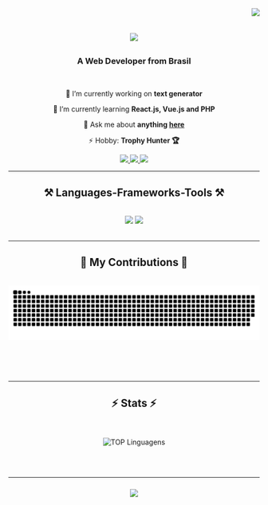 <img align="right" src="https://visitor-badge.laobi.icu/badge?page_id=VitorEtur.VitorEtur" />

<h1 align="center">
    <img src="https://readme-typing-svg.herokuapp.com/?font=Righteous&size=35&center=true&vCenter=true&width=500&height=70&duration=4000&lines=Hello+World!+👋;+I'm+Vitor+Tchunwen!;" />
</h1>

<h3 align="center">A Web Developer from Brasil</h3>

<br/>

<div align="center">
 
 🔭 I’m currently working on **text generator**
 
 🌱 I’m currently learning **React.js, Vue.js and PHP**

 💬 Ask me about **anything [here](https://github.com/VitorEtur/VitorEtur/issues)**

 ⚡ Hobby: **Trophy Hunter 🏆**
 
 </div>
 
<div align="center"> 
  <a href="mailto:vitor.etur@gmail.com">
    <img src="https://img.shields.io/badge/Gmail-333333?style=for-the-badge&logo=gmail&logoColor=red" />
  </a>
  <a href="https://br.linkedin.com/in/vitorhuang" target="_blank">
    <img src="https://img.shields.io/badge/LinkedIn-0077B5?style=for-the-badge&logo=linkedin&logoColor=white" target="_blank" />
  </a>
  <a href="https://github.com/VitorEtur" target="_blank">
     <img src="https://img.shields.io/badge/Portfolio-FF5722?style=for-the-badge&logo=todoist&logoColor=white" target="_blank" /> <!-- sqlite, safari, google-chrome are other good icon options -->
  </a>
</div>

 <hr/>
 
<h2 align="center">⚒️ Languages-Frameworks-Tools ⚒️</h2>
<br/>
<div align="center">
    <img src="https://skillicons.dev/icons?i=react,vite,vue,python,bootstrap,html,css,vscode,github," />
    <img src="https://skillicons.dev/icons?i=git,nodejs,figma,javascript,firebase,cs,mysql,ps,discord,cloudflare,androidstudio," /><br>
</div>

<br/>
<hr/>

<div align="center">
  <h2>🐍 My Contributions 🐍</h2>
  <br>
  <img alt="snake eating my contributions" src="https://raw.githubusercontent.com/VitorEtur/VitorEtur/output/github-contribution-grid-snake.svg" />
  
  <br/><br/><br/>
</div>

<hr/>

<h2 align="center">⚡ Stats ⚡</h2>
    <br>
<div align=center>
    <!--
  <img width=390 src="https://streak-stats.demolab.com/?user=VitorEtur&count_private=true&theme=react&border_radius=10" alt="streak stats"/>
<br/>
    -->

    
![TOP Linguagens](https://github-readme-stats.vercel.app/api/top-langs/?username=VitorEtur&layout=compact&theme=dracula)

<!--
![Anurag's GitHub stats](https://github-readme-stats.vercel.app/api?username=VitorEtur&show_icons=true&theme=radical)
-->

</div>

<br/><br/>
<hr/>

<h3 align="center">
    <img src="https://readme-typing-svg.herokuapp.com/?font=Righteous&size=25&center=true&vCenter=true&width=500&height=70&duration=4000&lines=Thanks+for+visiting!+✌️;+Shoot+me+a+message+on+Linkedin!;I'm+always+down+to+collab+:)">
</h3>

<br/>

